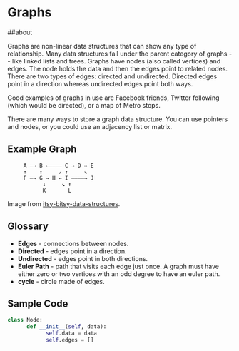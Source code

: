 # Graphs

##about

Graphs are non-linear data structures that can show any type of relationship. Many data structures fall under the parent category of graphs -- like linked lists and trees. Graphs have nodes (also called vertices) and edges. The node holds the data and then the edges point to related nodes. There are two types of edges: directed and undirected. Directed edges point in a direction whereas undirected edges point both ways. 

Good examples of graphs in use are Facebook friends, Twitter following (which would be directed), or a map of Metro stops.

There are many ways to store a graph data structure. You can use pointers and nodes, or you could use an adjacency list or matrix.


## Example Graph
```
     A –→ B ←–––– C → D ↔ E
     ↑    ↕     ↙ ↑     ↘
     F –→ G → H ← I ––––→ J
           ↓     ↘ ↑
           K       L
```
Image from [itsy-bitsy-data-structures](https://github.com/thejameskyle/itsy-bitsy-data-structures/blob/master/itsy-bitsy-data-structures.js).

## Glossary

* **Edges** - connections between nodes.
* **Directed** - edges point in a direction.
* **Undirected** - edges point in both directions.
* **Euler Path** - path that visits each edge just once. A graph must have either zero or two vertices with an odd degree to have an euler path. 
* **cycle** - circle made of edges.

## Sample Code
```python
class Node:
      def __init__(self, data):
            self.data = data
            self.edges = []
```